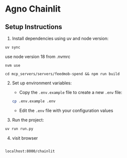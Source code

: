# Agno Chainlit

## Setup Instructions

1. Install dependencies using uv and node version:
```bash
uv sync
```

use node version 18 from .nvmrc
```
nvm use

cd mcp_servers/servers/feedmob-spend && npm run build
```

2. Set up environment variables:
   - Copy the `.env.example` file to create a new `.env` file:
   ```bash
   cp .env.example .env
   ```
   - Edit the `.env` file with your configuration values

3. Run the project:
```bash
uv run run.py
```

4. visit browser

```

localhost:8000/chainlit

```
